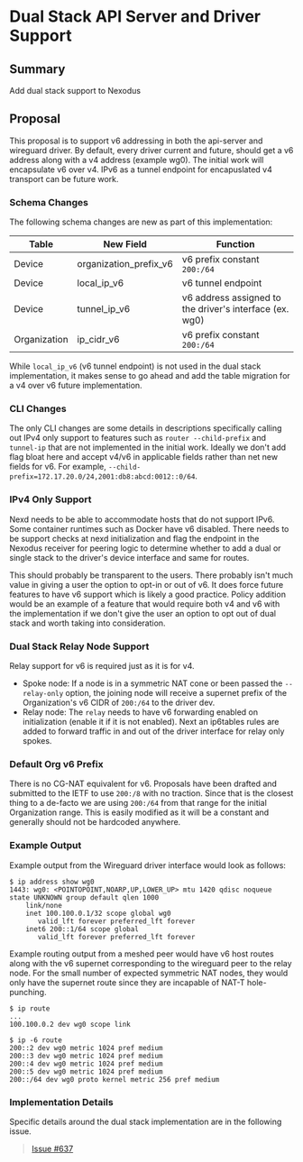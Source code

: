 # Dual Stack API Server and Driver Support

## Summary

Add dual stack support to Nexodus

## Proposal

This proposal is to support v6 addressing in both the api-server and wireguard driver. By default, every driver current and future, should get a v6 address along with a v4 address (example wg0). The initial work will encapsulate v6 over v4. IPv6 as a tunnel endpoint for encapuslated v4 transport can be future work.

### Schema Changes

The following schema changes are new as part of this implementation:

| Table        | New Field              | Function                                                |
|--------------|------------------------|---------------------------------------------------------|
| Device       | organization_prefix_v6 | v6 prefix constant `200:/64`                            |
| Device       | local_ip_v6            | v6 tunnel endpoint                                      |
| Device       | tunnel_ip_v6           | v6 address assigned to the driver's interface (ex. wg0) |
| Organization | ip_cidr_v6             | v6 prefix constant `200:/64`                            |

While `local_ip_v6` (v6 tunnel endpoint) is not used in the dual stack implementation, it makes sense to go ahead and add the table migration for a v4 over v6 future implementation.

### CLI Changes

The only CLI changes are some details in descriptions specifically calling out IPv4 only support to features such as `router --child-prefix` and `tunnel-ip` that are not implemented in the initial work. Ideally we don't add flag bloat here and accept v4/v6 in applicable fields rather than net new fields for v6. For example, `--child-prefix=172.17.20.0/24,2001:db8:abcd:0012::0/64`.

### IPv4 Only Support

Nexd needs to be able to accommodate hosts that do not support IPv6. Some container runtimes such as Docker have v6 disabled. There needs to be support checks at nexd initialization and flag the endpoint in the Nexodus receiver for peering logic to determine whether to add a dual or single stack to the driver's device interface and same for routes.

This should probably be transparent to the users. There probably isn't much value in giving a user the option to opt-in or out of v6. It does force future features to have v6 support which is likely a good practice. Policy addition would be an example of a feature that would require both v4 and v6 with the implementation if we don't give the user an option to opt out of dual stack and worth taking into consideration.

### Dual Stack Relay Node Support

Relay support for v6 is required just as it is for v4.

- Spoke node: If a node is in a symmetric NAT cone or been passed the `--relay-only` option, the joining node will receive a supernet prefix of the Organization's v6 CIDR of `200:/64` to the driver dev.
- Relay node: The `relay` needs to have v6 forwarding enabled on initialization (enable it if it is not enabled). Next an ip6tables rules are added to forward traffic in and out of the driver interface for relay only spokes.

### Default Org v6 Prefix

There is no CG-NAT equivalent for v6. Proposals have been drafted and submitted to the IETF to use `200:/8` with no traction. Since that is the closest thing to a de-facto we are using `200:/64` from that range for the initial Organization range. This is easily modified as it will be a constant and generally should not be hardcoded anywhere.

### Example Output

Example output from the Wireguard driver interface would look as follows:

```shell
$ ip address show wg0
1443: wg0: <POINTOPOINT,NOARP,UP,LOWER_UP> mtu 1420 qdisc noqueue state UNKNOWN group default qlen 1000
    link/none
    inet 100.100.0.1/32 scope global wg0
       valid_lft forever preferred_lft forever
    inet6 200::1/64 scope global
       valid_lft forever preferred_lft forever
```

Example routing output from a meshed peer would have v6 host routes along with the v6 supernet corresponding to the wireguard peer to the relay node. For the small number of expected symmetric NAT nodes, they would only have the supernet route since they are incapable of NAT-T hole-punching.

```shell
$ ip route
...
100.100.0.2 dev wg0 scope link

$ ip -6 route
200::2 dev wg0 metric 1024 pref medium
200::3 dev wg0 metric 1024 pref medium
200::4 dev wg0 metric 1024 pref medium
200::5 dev wg0 metric 1024 pref medium
200::/64 dev wg0 proto kernel metric 256 pref medium
```

### Implementation Details

Specific details around the dual stack implementation are in the following issue.
> [Issue #637](https://github.com/nexodus-io/nexodus/issues/637)
